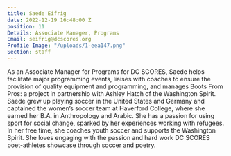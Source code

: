 ```yaml
---
title: Saede Eifrig
date: 2022-12-19 16:48:00 Z
position: 11
Details: Associate Manager, Programs
Email: seifrig@dcscores.org
Profile Image: "/uploads/1-eea147.png"
Section: staff
---
```


As an Associate Manager for Programs for DC SCORES, Saede helps facilitate major programming events, liaises with coaches to ensure the provision of quality equipment and programming, and manages Boots From Pros: a project in partnership with Ashley Hatch of the Washington Spirit. Saede grew up playing soccer in the United States and Germany and captained the women’s soccer team at Haverford College, where she earned her B.A. in Anthropology and Arabic. She has a passion for using sport for social change, sparked by her experiences working with refugees. In her free time, she coaches youth soccer and supports the Washington Spirit. She loves engaging with the passion and hard work DC SCORES poet-athletes showcase through soccer and poetry.